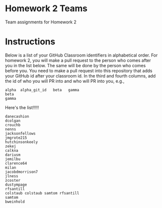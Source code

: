 # Homework 2 Teams

Team assignments for Homework 2

# Instructions

Below is a list of your GitHub Classroom identifiers in 
alphabetical order.  For homework 2, you will 
make a pull request to the person who comes after you in the list below.
The same will be done by the person who comes before you.  You need
to make a pull request into this repository that adds your
GitHub id after your classroom id.  In the third and fourth columns,
add the id of who you will PR into and who will PR into you, e.g., 

```
alpha  alpha_git_id   beta   gamma  
beta
gamma
```

Here's the list!!!!!

```
danecashion
dcolgan
crouchb
nenns
jacksonfellows
jmgrote215
hutchinsonkeely
zekej
calkna
dariusm
jemilbu
clarence64
milan
jacobdmorrison7
jlness
zcoster
dustympage
rfsantill
colstaub colstaub samtom rfsantill
samtom
bweinhold
```
